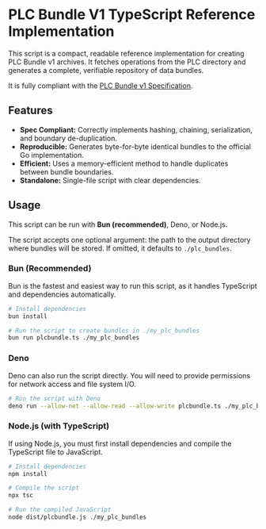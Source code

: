 # PLC Bundle V1 TypeScript Reference Implementation

This script is a compact, readable reference implementation for creating PLC Bundle v1 archives. It fetches operations from the PLC directory and generates a complete, verifiable repository of data bundles.

It is fully compliant with the [PLC Bundle v1 Specification](https://github.com/atscan/plcbundle/blob/main/SPECIFICATION.md).

## Features

-   **Spec Compliant:** Correctly implements hashing, chaining, serialization, and boundary de-duplication.
-   **Reproducible:** Generates byte-for-byte identical bundles to the official Go implementation.
-   **Efficient:** Uses a memory-efficient method to handle duplicates between bundle boundaries.
-   **Standalone:** Single-file script with clear dependencies.

## Usage

This script can be run with **Bun (recommended)**, Deno, or Node.js.

The script accepts one optional argument: the path to the output directory where bundles will be stored. If omitted, it defaults to `./plc_bundles`.

### Bun (Recommended)

Bun is the fastest and easiest way to run this script, as it handles TypeScript and dependencies automatically.

```sh
# Install dependencies
bun install

# Run the script to create bundles in ./my_plc_bundles
bun run plcbundle.ts ./my_plc_bundles
```

### Deno

Deno can also run the script directly. You will need to provide permissions for network access and file system I/O.

```sh
# Run the script with Deno
deno run --allow-net --allow-read --allow-write plcbundle.ts ./my_plc_bundles
```

### Node.js (with TypeScript)

If using Node.js, you must first install dependencies and compile the TypeScript file to JavaScript.

```sh
# Install dependencies
npm install

# Compile the script
npx tsc

# Run the compiled JavaScript
node dist/plcbundle.js ./my_plc_bundles
```

